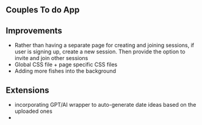 ## Couples To do App

## Improvements
- Rather than having a separate page for creating and joining sessions, if user is signing up, create a new session. Then provide the option to invite and join other sessions
- Global CSS file + page specific CSS files
- Adding more fishes into the background

## Extensions
- incorporating GPT/AI wrapper to auto-generate date ideas based on the uploaded ones
- 
